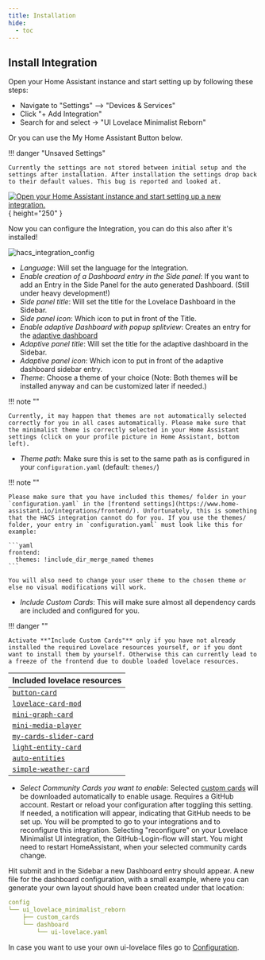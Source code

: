 ```yaml
---
title: Installation
hide:
  - toc
---
```


<!-- markdownlint-disable MD046 -->

## Install Integration

Open your Home Assistant instance and start setting up by following these steps:

- Navigate to "Settings" --> "Devices & Services"
- Click "+ Add Integration"
- Search for and select -> "UI Lovelace Minimalist Reborn"

Or you can use the My Home Assistant Button below.

!!! danger "Unsaved Settings"

    Currently the settings are not stored between initial setup and the settings after installation. After installation the settings drop back to their default values. This bug is reported and looked at.

[![Open your Home Assistant instance and start setting up a new integration.](https://my.home-assistant.io/badges/config_flow_start.svg)](https://my.home-assistant.io/redirect/config_flow_start/?domain=ui_lovelace_minimalist_reborn){ height="250" }

Now you can configure the Integration, you can do this also after it's installed!

![hacs_integration_config](../assets/img/setup/hacs_integration_config.png)

- *Language*: Will set the language for the Integration.
- *Enable creation of a Dashboard entry in the Side panel*: If you want to add an Entry in the Side Panel for the auto generated Dashboard. (Still under heavy development!)
- *Side panel title*: Will set the title for the Lovelace Dashboard in the Sidebar.
- *Side panel icon*: Which icon to put in front of the Title.
- *Enable adaptive Dashboard with popup splitview*: Creates an entry for the [adaptive dashboard](adaptive_dash.md)
- *Adaptive panel title*: Will set the title for the adaptive dashboard in the Sidebar.
- *Adaptive panel icon*: Which icon to put in front of the adaptive dashboard sidebar entry.
- *Theme*: Choose a theme of your choice (Note: Both themes will be installed anyway and can be customized later if needed.)

!!! note ""

    Currently, it may happen that themes are not automatically selected correctly for you in all cases automatically. Please make sure that the minimalist theme is correctly selected in your Home Assistant settings (click on your profile picture in Home Assistant, bottom left).

- *Theme path*: Make sure this is set to the same path as is configured in your `configuration.yaml` (default: `themes/`)

!!! note ""

    Please make sure that you have included this themes/ folder in your `configuration.yaml` in the [frontend settings](https://www.home-assistant.io/integrations/frontend/). Unfortunately, this is something that the HACS integration cannot do for you. If you use the themes/ folder, your entry in `configuration.yaml` must look like this for example:

    ```yaml
    frontend:
      themes: !include_dir_merge_named themes
    ```

    You will also need to change your user theme to the chosen theme or else no visual modifications will work.

- *Include Custom Cards*: This will make sure almost all dependency cards are included and configured for you.

!!! danger ""

    Activate **"Include Custom Cards"** only if you have not already installed the required Lovelace resources yourself, or if you dont want to install them by yourself. Otherwise this can currently lead to a freeze of the frontend due to double loaded lovelace resources.

| Included lovelace resources                                             |
| ----------------------------------------------------------------------- |
| [`button-card`](https://github.com/custom-cards/button-card)            |
| [`lovelace-card-mod`](https://github.com/thomasloven/lovelace-card-mod) |
| [`mini-graph-card`](https://github.com/kalkih/mini-graph-card)          |
| [`mini-media-player`](https://github.com/kalkih/mini-media-player)      |
| [`my-cards-slider-card`](https://github.com/AnthonMS/my-cards)          |
| [`light-entity-card`](https://github.com/ljmerza/light-entity-card)     |
| [`auto-entities`](https://github.com/thomasloven/lovelace-auto-entities)|
| [`simple-weather-card`](https://github.com/kalkih/simple-weather-card)  |

- *Select Community Cards you want to enable*: Selected [custom cards](custom_cards.md) will be downloaded automatically to enable usage. Requires a GitHub account. Restart or reload your configuration after toggling this setting. If needed, a notification will appear, indicating that GitHub needs to be set up. You will be prompted to go to your integrations and to reconfigure this integration. Selecting "reconfigure" on your Lovelace Minimalist UI integration, the GitHub-Login-flow will start. You might need to restart HomeAssistant, when your selected community cards change.

Hit submit and in the Sidebar a new Dashboard entry should appear.
A new file for the dashboard configuration, with a small example, where you can generate your own layout should have been created under that location:

```yaml
config
└── ui_lovelace_minimalist_reborn
    ├── custom_cards
    └── dashboard
        └── ui-lovelace.yaml
```

In case you want to use your own ui-lovelace files go to [Configuration](../configuration).
